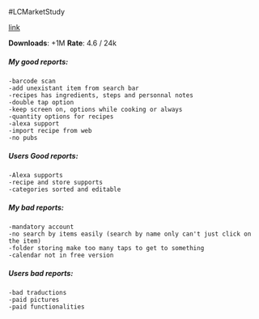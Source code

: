 #LCMarketStudy

[link]()

**Downloads**: +1M
**Rate**: 4.6 / 24k

##### My good reports:
	-barcode scan
	-add unexistant item from search bar
	-recipes has ingredients, steps and personnal notes
	-double tap option
	-keep screen on, options while cooking or always
	-quantity options for recipes
	-alexa support
	-import recipe from web
	-no pubs

##### Users Good reports:
	-Alexa supports
	-recipe and store supports
	-categories sorted and editable

##### My bad reports:
	-mandatory account
	-no search by items easily (search by name only can't just click on the item)
	-folder storing make too many taps to get to something
	-calendar not in free version

##### Users bad reports:
	-bad traductions
	-paid pictures
	-paid functionalities